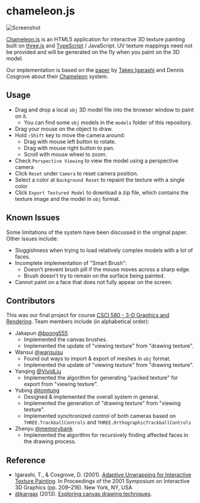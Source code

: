 # chameleon.js

![Screenshot](https://github.com/tomtung/chameleon.js/wiki/screenshot.png)

[Chameleon.js](https://tomtung.github.io/chameleon.js) is an HTML5 application for interactive 3D texture painting built on [three.js](http://threejs.org/) and [TypeScript](http://www.typescriptlang.org/) / JavaScript. UV texture mappings need not be provided and will be generated on the fly when you paint on the 3D model.

Our implementation is based on the [paper](http://www-ui.is.s.u-tokyo.ac.jp/~takeo/papers/i3dg2001.pdf) by [Takeo Igarashi](http://www-ui.is.s.u-tokyo.ac.jp/~takeo/) and Dennis Cosgrove about their [Chameleon](http://www-ui.is.s.u-tokyo.ac.jp/~takeo/chameleon/chameleon.htm) system.

## Usage

- Drag and drop a local `obj` 3D model file into the browser window to paint on it.
	- You can find some `obj` models in the `models` folder of this repository.
- Drag your mouse on the object to draw.
- Hold `⇧Shift` key to move the camera around:
	- Drag with mouse left button to rotate.
	- Drag with mouse right button to pan.
	- Scroll with mouse wheel to zoom.
- Check `Perspective Viewing` to view the model using a perspective camera
- Click `Reset` under `Camera` to reset camera position.
- Select a color at `Background Reset` to repaint the texture with a single color
- Click `Export Textured Model` to download a zip file, which contains the texture image and the model in `obj` format.

## Known Issues

Some limitations of the system have been discussed in the original paper. Other issues include:

- Sluggishness when trying to load relatively complex models with a lot of faces.
- Incomplete implementation of "Smart Brush":
	- Doesn't prevent brush pill if the mouse moves across a sharp edge.
	- Brush doesn't try to remain on the surface being painted.
- Cannot paint on a face that does not fully appear on the screen.

## Contributors

This was our final project for course [CSCI 580 - 3-D Graphics and Rendering](http://www-bcf.usc.edu/~saty/edu/courses/CS580/f14/). Team members include (in alphabetical order):

- Jakapun [@boong555](https://github.com/boong555)
	- Implemented the canvas brushes.
	- Implemented the update of "viewing texture" from "drawing texture".
- Wansui [@wansuisu](https://github.com/wansuisu)
	- Found out ways to import & export of meshes in `obj` format.
	- Implemented the update of "viewing texture" from "drawing texture".
- Yanqing [@VividLiu](https://github.com/VividLiu)
	- Implemented the algorithm for generating "packed texture" for export from "viewing texture".
- Yubing [@tomtung](https://github.com/tomtung/)
	- Designed & implemented the overall system in general.
	- Implemented the generation of "drawing texture" from "viewing texture".
	- Implemented synchronized control of both cameras based on `THREE.TrackballControls` and `THREE.OrthographicTrackballControls`
- Zhenyu [@memorybank](https://github.com/memorybank)
	- Implemented the algorithm for recursively finding affected faces in the drawing process.

## Reference

- Igarashi, T., & Cosgrove, D. (2001). [Adaptive Unwrapping for Interactive Texture Painting](http://www-ui.is.s.u-tokyo.ac.jp/~takeo/papers/i3dg2001.pdf). In Proceedings of the 2001 Symposium on Interactive 3D Graphics (pp. 209–216). New York, NY, USA
- [@kangax](https://twitter.com/kangax) (2013). [Exploring canvas drawing techniques](http://perfectionkills.com/exploring-canvas-drawing-techniques/).
